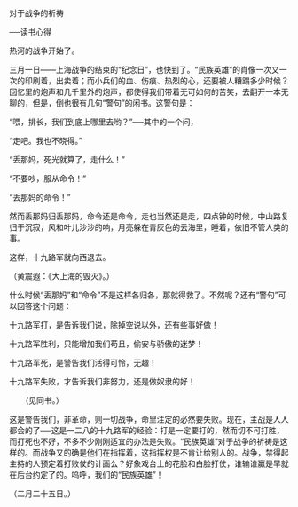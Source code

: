 对于战争的祈祷

──读书心得

  

热河的战争开始了。

三月一日——上海战争的结束的“纪念日”，也快到了。“民族英雄”的肖像一次又一次的印刷着，出卖着；而小兵们的血、伤痕、热烈的心，还要被人糟蹋多少时候？回忆里的炮声和几千里外的炮声，都使得我们带着无可如何的苦笑，去翻开一本无聊的，但是，倒也很有几句“警句”的闲书。这警句是：

  

“喂，排长，我们到底上哪里去哟？”──其中的一个问，

“走吧。我也不晓得。”

“丢那妈，死光就算了，走什么！”

“不要吵，服从命令！”

“丢那妈的命令！”

然而丢那妈归丢那妈，命令还是命令，走也当然还是走，四点钟的时候，中山路复归于沉寂，风和叶儿沙沙的响，月亮躲在青灰色的云海里，睡着，依旧不管人类的事。

这样，十九路军就向西退去。

（黄震遐：《大上海的毁灭》。）

  

什么时候“丢那妈”和“命令”不是这样各归各，那就得救了。不然呢？还有“警句”可以回答这个问题：

  

十九路军打，是告诉我们说，除掉空说以外，还有些事好做！

十九路军胜利，只能增加我们苟且，偷安与骄傲的迷梦！

十九路军死，是警告我们活得可怜，无趣！

十九路军失败，才告诉我们非努力，还是做奴隶的好！

　　（见同书。）

  

这是警告我们，非革命，则一切战争，命里注定的必然要失败。现在，主战是人人都会的了──这是一二八的十九路军的经验：打是一定要打的，然而切不可打胜，而打死也不好，不多不少刚刚适宜的办法是失败。“民族英雄”对于战争的祈祷是这样的。而战争又的确是他们在指挥着，这指挥权是不肯让给别人的。战争，禁得起主持的人预定着打败仗的计画么？好象戏台上的花脸和白脸打仗，谁输谁赢是早就在后台约定了的。呜呼，我们的“民族英雄”！

  

（二月二十五日。）
